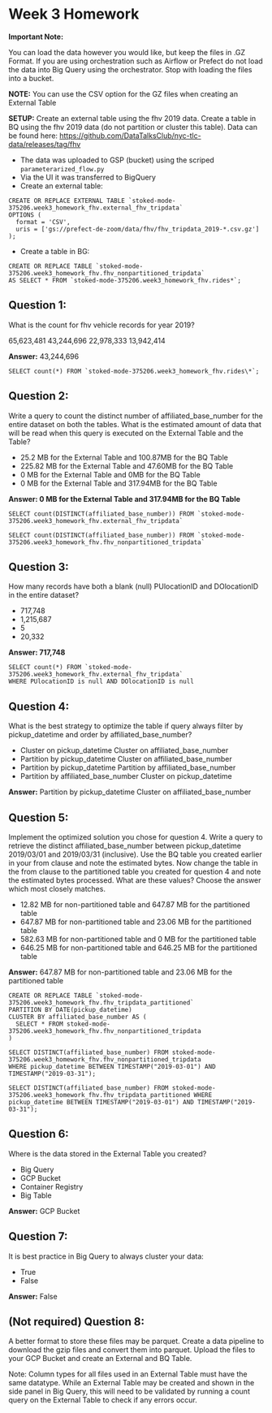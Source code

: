 # Week 3 Homework
**Important Note:**

You can load the data however you would like, but keep the files in .GZ Format. If you are using orchestration such as Airflow or Prefect do not load the data into Big Query using the orchestrator.
Stop with loading the files into a bucket.

**NOTE:** You can use the CSV option for the GZ files when creating an External Table

**SETUP:**
Create an external table using the fhv 2019 data.
Create a table in BQ using the fhv 2019 data (do not partition or cluster this table).
Data can be found here: https://github.com/DataTalksClub/nyc-tlc-data/releases/tag/fhv

* The data was uploaded to GSP (bucket) using the scriped ```parameterarized_flow.py```
* Via the UI it was transferred to BigQuery
* Create an external table:
```
CREATE OR REPLACE EXTERNAL TABLE `stoked-mode-375206.week3_homework_fhv.external_fhv_tripdata`
OPTIONS (
  format = 'CSV',
  uris = ['gs://prefect-de-zoom/data/fhv/fhv_tripdata_2019-*.csv.gz']
);
```
* Create a table in BG:
```
CREATE OR REPLACE TABLE `stoked-mode-375206.week3_homework_fhv.fhv_nonpartitioned_tripdata`
AS SELECT * FROM `stoked-mode-375206.week3_homework_fhv.rides*`;
```

## Question 1:
What is the count for fhv vehicle records for year 2019?

65,623,481
43,244,696
22,978,333
13,942,414 

**Answer:** 43,244,696
```
SELECT count(*) FROM `stoked-mode-375206.week3_homework_fhv.rides\*`;
```

## Question 2:

Write a query to count the distinct number of affiliated_base_number for the entire dataset on both the tables.
What is the estimated amount of data that will be read when this query is executed on the External Table and the Table?

* 25.2 MB for the External Table and 100.87MB for the BQ Table
* 225.82 MB for the External Table and 47.60MB for the BQ Table
* 0 MB for the External Table and 0MB for the BQ Table
* 0 MB for the External Table and 317.94MB for the BQ Table

**Answer: 0 MB for the External Table and 317.94MB for the BQ Table**

```
SELECT count(DISTINCT(affiliated_base_number)) FROM `stoked-mode-375206.week3_homework_fhv.external_fhv_tripdata`
```
```
SELECT count(DISTINCT(affiliated_base_number)) FROM `stoked-mode-375206.week3_homework_fhv.fhv_nonpartitioned_tripdata`
```

## Question 3:
How many records have both a blank (null) PUlocationID and DOlocationID in the entire dataset?

* 717,748
* 1,215,687
* 5
* 20,332

**Answer: 717,748**

```
SELECT count(*) FROM `stoked-mode-375206.week3_homework_fhv.external_fhv_tripdata`
WHERE PUlocationID is null AND DOlocationID is null
```

## Question 4:

What is the best strategy to optimize the table if query always filter by pickup_datetime and order by affiliated_base_number?

* Cluster on pickup_datetime Cluster on affiliated_base_number
* Partition by pickup_datetime Cluster on affiliated_base_number
* Partition by pickup_datetime Partition by affiliated_base_number
* Partition by affiliated_base_number Cluster on pickup_datetime

**Answer:** Partition by pickup_datetime Cluster on affiliated_base_number

## Question 5:

Implement the optimized solution you chose for question 4. Write a query to retrieve the distinct affiliated_base_number between pickup_datetime 2019/03/01 and 2019/03/31 (inclusive).
Use the BQ table you created earlier in your from clause and note the estimated bytes. Now change the table in the from clause to the partitioned table you created for question 4 and note the estimated bytes processed. What are these values? Choose the answer which most closely matches.

* 12.82 MB for non-partitioned table and 647.87 MB for the partitioned table
* 647.87 MB for non-partitioned table and 23.06 MB for the partitioned table
* 582.63 MB for non-partitioned table and 0 MB for the partitioned table
* 646.25 MB for non-partitioned table and 646.25 MB for the partitioned table

**Answer:** 647.87 MB for non-partitioned table and 23.06 MB for the partitioned table

```
CREATE OR REPLACE TABLE `stoked-mode-375206.week3_homework_fhv.fhv_tripdata_partitioned` 
PARTITION BY DATE(pickup_datetime)
CLUSTER BY affiliated_base_number AS (
  SELECT * FROM stoked-mode-375206.week3_homework_fhv.fhv_nonpartitioned_tripdata
)
```

```
SELECT DISTINCT(affiliated_base_number) FROM stoked-mode-375206.week3_homework_fhv.fhv_nonpartitioned_tripdata
WHERE pickup_datetime BETWEEN TIMESTAMP("2019-03-01") AND TIMESTAMP("2019-03-31");
```

```
SELECT DISTINCT(affiliated_base_number) FROM stoked-mode-375206.week3_homework_fhv.fhv_tripdata_partitioned WHERE pickup_datetime BETWEEN TIMESTAMP("2019-03-01") AND TIMESTAMP("2019-03-31");
```

## Question 6:

Where is the data stored in the External Table you created?

* Big Query
* GCP Bucket
* Container Registry
* Big Table

**Answer:** GCP Bucket

## Question 7:

It is best practice in Big Query to always cluster your data:

* True
* False

**Answer:** False

## (Not required) Question 8:

A better format to store these files may be parquet. Create a data pipeline to download the gzip files and convert them into parquet. Upload the files to your GCP Bucket and create an External and BQ Table.

Note: Column types for all files used in an External Table must have the same datatype. While an External Table may be created and shown in the side panel in Big Query, this will need to be validated by running a count query on the External Table to check if any errors occur.

